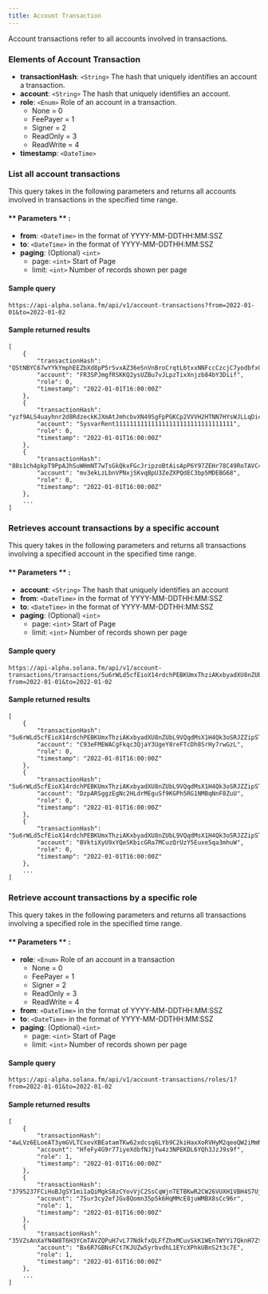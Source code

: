 ```yaml
---
title: Account Transaction
---
```

Account transactions refer to all accounts involved in transactions.

### Elements of Account Transaction
* **transactionHash**: `<String>` The hash that uniquely identifies an account a transaction.
* **account**: `<String>` The hash that uniquely identifies an account.
* **role**: `<Enum>` Role of an account in a transaction.
  - None = 0
  - FeePayer = 1
  - Signer = 2
  - ReadOnly = 3
  - ReadWrite = 4
* **timestamp**: `<DateTime>`

### List all account transactions

This query takes in the following parameters and returns all accounts involved in transactions in the specified time range.

#### ** Parameters ** :

- **from**: `<DateTime>` in the format of YYYY-MM-DDTHH:MM:SSZ
- **to**: `<DateTime>` in the format of YYYY-MM-DDTHH:MM:SSZ
- **paging**: (Optional) `<int>`
  - page: `<int>` Start of Page
  - limit: `<int>` Number of records shown per page

#### Sample query
```
https://api-alpha.solana.fm/api/v1/account-transactions?from=2022-01-01&to=2022-01-02
```
#### Sample returned results
```
[
    {
        "transactionHash": "QStNBYC67wYYkYmphEEZbXd8pP5rSvxAZ36eSnVnBroCrqtL6txxNNFccCzcjC7yodbfxGHzY15nzCtjo5yQ9ph",
        "account": "FR3SPJmgfRSKKQ2ysUZBu7vJLpzTixXnjzb84bY3Diif",
        "role": 0,
        "timestamp": "2022-01-01T16:00:00Z"
    },
    {
        "transactionHash": "yzf9ALS4uayhnr2d8RdzeckKJXmAtJmhcbvXN49SgFpPGKCp2VVVH2HTNN7HYsWJLLqDicvghhWDmTjuqEdUwSm",
        "account": "SysvarRent111111111111111111111111111111111",
        "role": 0,
        "timestamp": "2022-01-01T16:00:00Z"
    },
    {
        "transactionHash": "88s1ch4pkpT9PpAJhSuWHmNT7wTsGkQkxFGcJripzoBtAisApP6Y97ZEHr78C49RoTAVC4KPga6qw1GR2knf5xZ",
        "account": "mv3ekLzLbnVPNxjSKvqBpU3ZeZXPQdEC3bp5MDEBG68",
        "role": 0,
        "timestamp": "2022-01-01T16:00:00Z"
    },
    ...
]
```

### Retrieves account transactions by a specific account

This query takes in the following parameters and returns all transactions involving a specified account in the specified time range.

#### ** Parameters ** :

- **account**: `<String>` The hash that uniquely identifies an account
- **from**: `<DateTime>` in the format of YYYY-MM-DDTHH:MM:SSZ
- **to**: `<DateTime>` in the format of YYYY-MM-DDTHH:MM:SSZ
- **paging**: (Optional) `<int>`
  - page: `<int>` Start of Page
  - limit: `<int>` Number of records shown per page

#### Sample query
```
https://api-alpha.solana.fm/api/v1/account-transactions/transactions/5u6rWLd5cfEioX14rdchPEBKUmxThziAKxbyadXU8nZUbL9VQqdMsX1H4Qk3oSRJZZipSToz3r6W5WpkK9H9i8Ez?from=2022-01-01&to=2022-01-02
```
#### Sample returned results
```
[
    {
        "transactionHash": "5u6rWLd5cfEioX14rdchPEBKUmxThziAKxbyadXU8nZUbL9VQqdMsX1H4Qk3oSRJZZipSToz3r6W5WpkK9H9i8Ez",
        "account": "C93eFMEWACgFkqc3QjaY3UgeY8reFTcDh8SrHy7rwGzL",
        "role": 0,
        "timestamp": "2022-01-01T16:00:00Z"
    },
    {
        "transactionHash": "5u6rWLd5cfEioX14rdchPEBKUmxThziAKxbyadXU8nZUbL9VQqdMsX1H4Qk3oSRJZZipSToz3r6W5WpkK9H9i8Ez",
        "account": "DzpARSggzEgNc2HLdrMEguSf9KGPh5RG1NMBqNnF8ZuU",
        "role": 0,
        "timestamp": "2022-01-01T16:00:00Z"
    },
    {
        "transactionHash": "5u6rWLd5cfEioX14rdchPEBKUmxThziAKxbyadXU8nZUbL9VQqdMsX1H4Qk3oSRJZZipSToz3r6W5WpkK9H9i8Ez",
        "account": "BVktiXyU9xYQeSKbicGRa7MCuzQrUzY5Euxe5qa3mhuW",
        "role": 0,
        "timestamp": "2022-01-01T16:00:00Z"
    },
    ...
]
```

### Retrieve account transactions by a specific role

This query takes in the following parameters and returns all transactions involving a specified role in the specified time range.

#### ** Parameters ** :

- **role**: `<Enum>` Role of an account in a transaction
  - None = 0
  - FeePayer = 1
  - Signer = 2
  - ReadOnly = 3
  - ReadWrite = 4
- **from**: `<DateTime>` in the format of YYYY-MM-DDTHH:MM:SSZ
- **to**: `<DateTime>` in the format of YYYY-MM-DDTHH:MM:SSZ
- **paging**: (Optional) `<int>`
  - page: `<int>` Start of Page
  - limit: `<int>` Number of records shown per page

#### Sample query
```
https://api-alpha.solana.fm/api/v1/account-transactions/roles/1?from=2022-01-01&to=2022-01-02
```
#### Sample returned results
```
[
    {
        "transactionHash": "4wLVz6ELoeAT3ymGVLTCxevXBEatamTKw62xdcsq6LYb9C2kiHaxXoRVHyM2qeoQW2iMmMGt5xJPCP6PHo7rb17B",
        "account": "HfeFy4G9r77iyeXdbfNJjYw4z3NPEKDL6YQh3JzJ9s9f",
        "role": 1,
        "timestamp": "2022-01-01T16:00:00Z"
    },
    {
        "transactionHash": "3795237FCiHuBJgSY1mi1aQiMgkS8zCYovVjC2SsCqWjnTETBKwR2CW26VUXH1VBH4S7UjvCK2RsLGqKzkHgmeZ7",
        "account": "7Sur3cy2efJGv8Qomn35p5k6HqMMcE8juWMBX8sCc96r",
        "role": 1,
        "timestamp": "2022-01-01T16:00:00Z"
    },
    {
        "transactionHash": "35VZsAnXaYN4W8T6H3YCmTAVZQPuH7vL77NdkfxQLFfZhxMCuvSkK1WEnTWYYi7QknH7ZtxZxvvaMQuJpegANTny",
        "account": "Bx6R7GBNsFCt7KJUZw5yrbvdhL1EYcXPhkUBnS2t3c7E",
        "role": 1,
        "timestamp": "2022-01-01T16:00:00Z"
    },
    ...
]
```


